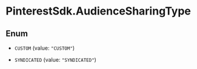 # PinterestSdk.AudienceSharingType

## Enum


* `CUSTOM` (value: `"CUSTOM"`)

* `SYNDICATED` (value: `"SYNDICATED"`)


